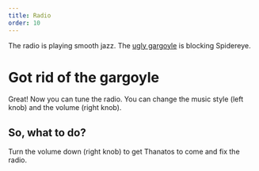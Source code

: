 ```yaml
---
title: Radio
order: 10
---
```


The radio is playing smooth jazz. The [ugly gargoyle](ugly_gargoyle) is blocking Spidereye.

# Got rid of the gargoyle
Great! Now you can tune the radio. You can change the music style (left knob) and the volume (right knob).

## So, what to do?
Turn the volume down (right knob) to get Thanatos to come and fix the radio.
